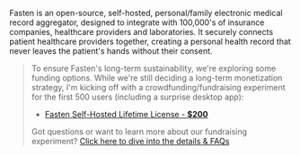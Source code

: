 Fasten is an open-source, self-hosted, personal/family electronic medical record aggregator, designed 
to integrate with 100,000's of insurance companies, healthcare providers and laboratories. It securely 
connects patient healthcare providers together, creating a personal health record that never leaves 
the patient's hands without their consent.

> To ensure Fasten's long-term sustainability, we're exploring some funding options. While we're still deciding a long-term monetization strategy, I'm kicking off with a crowdfunding/fundraising experiment for the first 500 users (including a surprise desktop app):
>
> - [Fasten Self-Hosted Lifetime License - **$200**](https://buy.stripe.com/fZe00deiUexS58Y4gg)
>
> Got questions or want to learn more about our fundraising experiment? [Click here to dive into the details & FAQs](https://docs.fastenhealth.com/FUNDRAISING.html) 
